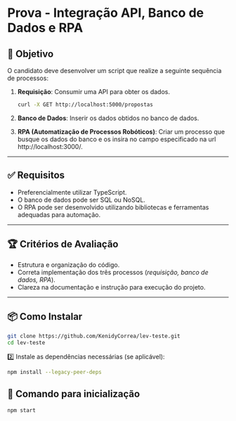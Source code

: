 # Prova - Integração API, Banco de Dados e RPA

## 📌 Objetivo

O candidato deve desenvolver um script que realize a seguinte sequência de processos:

1. **Requisição**: Consumir uma API para obter os dados.
    ```sh
    curl -X GET http://localhost:5000/propostas
    ```

3. **Banco de Dados**: Inserir os dados obtidos no banco de dados.
4. **RPA (Automatização de Processos Robóticos)**: Criar um processo que busque os dados do banco e os insira no campo especificado na url http://localhost:3000/.

---

## ✅ Requisitos
- Preferencialmente utilizar TypeScript.
- O banco de dados pode ser SQL ou NoSQL.
- O RPA pode ser desenvolvido utilizando bibliotecas e ferramentas adequadas para automação.

---

## 🏆 Critérios de Avaliação

- Estrutura e organização do código.
- Correta implementação dos três processos (*requisição, banco de dados, RPA*).
- Clareza na documentação e instrução para execução do projeto.

---

## 📦 Como Instalar
```sh
git clone https://github.com/KenidyCorrea/lev-teste.git
cd lev-teste
```
2️⃣ Instale as dependências necessárias (se aplicável):
```sh
npm install --legacy-peer-deps
```

## 🎯 Comando para inicialização
```sh
npm start
```

